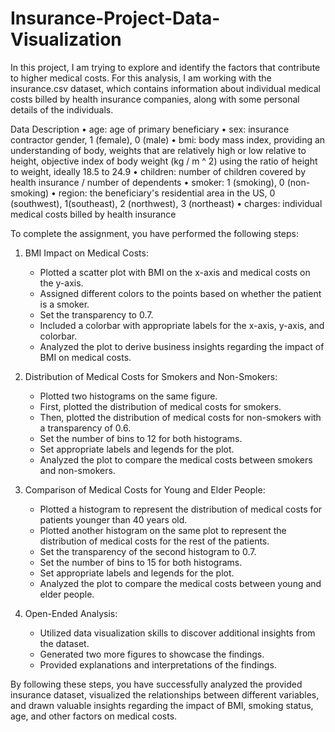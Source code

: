 # Insurance-Project-Data-Visualization
In this project, I am trying to explore and identify the factors that contribute to higher medical costs. For this analysis, I am working with the insurance.csv dataset, which contains information about individual medical costs billed by health insurance companies, along with some personal details of the individuals.

Data Description
• age: age of primary beneficiary
• sex: insurance contractor gender, 1 (female), 0 (male)
• bmi: body mass index, providing an understanding of body, weights
that are relatively high or low relative to height, objective index of body
weight (kg / m ^ 2) using the ratio of height to weight, ideally 18.5 to
24.9
• children: number of children covered by health insurance / number of
dependents
• smoker: 1 (smoking), 0 (non-smoking)
• region: the beneficiary's residential area in the US,
0 (southwest), 1(southeast), 2 (northwest), 3 (northeast)
• charges: individual medical costs billed by health insurance

To complete the assignment, you have performed the following steps:

1. BMI Impact on Medical Costs:
   - Plotted a scatter plot with BMI on the x-axis and medical costs on the y-axis.
   - Assigned different colors to the points based on whether the patient is a smoker.
   - Set the transparency to 0.7.
   - Included a colorbar with appropriate labels for the x-axis, y-axis, and colorbar.
   - Analyzed the plot to derive business insights regarding the impact of BMI on medical costs.

2. Distribution of Medical Costs for Smokers and Non-Smokers:
   - Plotted two histograms on the same figure.
   - First, plotted the distribution of medical costs for smokers.
   - Then, plotted the distribution of medical costs for non-smokers with a transparency of 0.6.
   - Set the number of bins to 12 for both histograms.
   - Set appropriate labels and legends for the plot.
   - Analyzed the plot to compare the medical costs between smokers and non-smokers.

3. Comparison of Medical Costs for Young and Elder People:
   - Plotted a histogram to represent the distribution of medical costs for patients younger than 40 years old.
   - Plotted another histogram on the same plot to represent the distribution of medical costs for the rest of the patients.
   - Set the transparency of the second histogram to 0.7.
   - Set the number of bins to 15 for both histograms.
   - Set appropriate labels and legends for the plot.
   - Analyzed the plot to compare the medical costs between young and elder people.

4. Open-Ended Analysis:
   - Utilized data visualization skills to discover additional insights from the dataset.
   - Generated two more figures to showcase the findings.
   - Provided explanations and interpretations of the findings.

By following these steps, you have successfully analyzed the provided insurance dataset, visualized the relationships between different variables, and drawn valuable insights regarding the impact of BMI, smoking status, age, and other factors on medical costs.